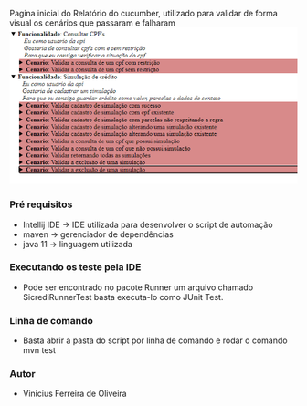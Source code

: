 Pagina inicial do Relatório do cucumber, utilizado para validar de forma visual os cenários que passaram e falharam
![](relatorio.png)

### Pré requisitos

* Intellij IDE -> IDE utilizada para desenvolver o script de automação
* maven -> gerenciador de dependências
* java 11 -> linguagem utilizada

### Executando os teste pela IDE

* Pode ser encontrado no pacote Runner um arquivo chamado SicrediRunnerTest basta executa-lo como JUnit Test. 

### Linha de comando

* Basta abrir a pasta do script por linha de comando e rodar o comando mvn test

### Autor

* Vinicius Ferreira de Oliveira
